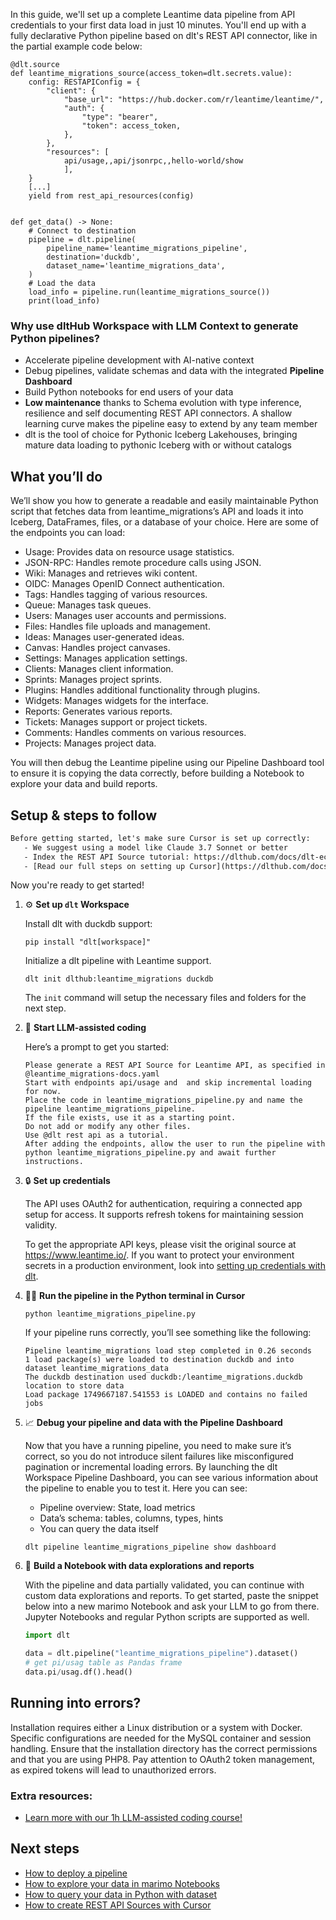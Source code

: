 In this guide, we'll set up a complete Leantime data pipeline from API credentials to your first data load in just 10 minutes. You'll end up with a fully declarative Python pipeline based on dlt's REST API connector, like in the partial example code below:

```python-outcome
@dlt.source
def leantime_migrations_source(access_token=dlt.secrets.value):
    config: RESTAPIConfig = {
        "client": {
            "base_url": "https://hub.docker.com/r/leantime/leantime/",
            "auth": {
                "type": "bearer",
                "token": access_token,
            },
        },
        "resources": [
            api/usage,,api/jsonrpc,,hello-world/show
            ],
    }
    [...]
    yield from rest_api_resources(config)


def get_data() -> None:
    # Connect to destination
    pipeline = dlt.pipeline(
        pipeline_name='leantime_migrations_pipeline',
        destination='duckdb',
        dataset_name='leantime_migrations_data', 
    )
    # Load the data
    load_info = pipeline.run(leantime_migrations_source())
    print(load_info) 
```

### Why use dltHub Workspace with LLM Context to generate Python pipelines?

- Accelerate pipeline development with AI-native context
- Debug pipelines, validate schemas and data with the integrated **Pipeline Dashboard**
- Build Python notebooks for end users of your data
- **Low maintenance** thanks to Schema evolution with type inference, resilience and self documenting REST API connectors. A shallow learning curve makes the pipeline easy to extend by any team member
- dlt is the tool of choice for Pythonic Iceberg Lakehouses, bringing mature data loading to pythonic Iceberg with or without catalogs

## What you’ll do

We’ll show you how to generate a readable and easily maintainable Python script that fetches data from leantime_migrations’s API and loads it into Iceberg, DataFrames, files, or a database of your choice. Here are some of the endpoints you can load:

- Usage: Provides data on resource usage statistics.
- JSON-RPC: Handles remote procedure calls using JSON.
- Wiki: Manages and retrieves wiki content.
- OIDC: Manages OpenID Connect authentication.
- Tags: Handles tagging of various resources.
- Queue: Manages task queues.
- Users: Manages user accounts and permissions.
- Files: Handles file uploads and management.
- Ideas: Manages user-generated ideas.
- Canvas: Handles project canvases.
- Settings: Manages application settings.
- Clients: Manages client information.
- Sprints: Manages project sprints.
- Plugins: Handles additional functionality through plugins.
- Widgets: Manages widgets for the interface.
- Reports: Generates various reports.
- Tickets: Manages support or project tickets.
- Comments: Handles comments on various resources.
- Projects: Manages project data.

You will then debug the Leantime pipeline using our Pipeline Dashboard tool to ensure it is copying the data correctly, before building a Notebook to explore your data and build reports.

## Setup & steps to follow

```default
Before getting started, let's make sure Cursor is set up correctly:
   - We suggest using a model like Claude 3.7 Sonnet or better
   - Index the REST API Source tutorial: https://dlthub.com/docs/dlt-ecosystem/verified-sources/rest_api/ and add it to context as **@dlt rest api**
   - [Read our full steps on setting up Cursor](https://dlthub.com/docs/dlt-ecosystem/llm-tooling/cursor-restapi#23-configuring-cursor-with-documentation)
```

Now you're ready to get started!

1. ⚙️ **Set up `dlt` Workspace**
    
    Install dlt with duckdb support:
    ```shell
    pip install "dlt[workspace]"
    ```

    Initialize a dlt pipeline with Leantime support.
    ```shell
    dlt init dlthub:leantime_migrations duckdb
    ```

    The `init` command will setup the necessary files and folders for the next step.
    
2. 🤠 **Start LLM-assisted coding**
    
    Here’s a prompt to get you started:
    
    ```prompt
    Please generate a REST API Source for Leantime API, as specified in @leantime_migrations-docs.yaml 
    Start with endpoints api/usage and  and skip incremental loading for now. 
    Place the code in leantime_migrations_pipeline.py and name the pipeline leantime_migrations_pipeline. 
    If the file exists, use it as a starting point. 
    Do not add or modify any other files. 
    Use @dlt rest api as a tutorial. 
    After adding the endpoints, allow the user to run the pipeline with python leantime_migrations_pipeline.py and await further instructions.
    ```

    
3. 🔒 **Set up credentials** 
    
    The API uses OAuth2 for authentication, requiring a connected app setup for access. It supports refresh tokens for maintaining session validity.
    
    To get the appropriate API keys, please visit the original source at https://www.leantime.io/.
    If you want to protect your environment secrets in a production environment, look into [setting up credentials with dlt](https://dlthub.com/docs/walkthroughs/add_credentials).
    
4. 🏃‍♀️ **Run the pipeline in the Python terminal in Cursor**
    
    ```shell
    python leantime_migrations_pipeline.py
    ```
    
    If your pipeline runs correctly, you’ll see something like the following:
    
    ```shell
    Pipeline leantime_migrations load step completed in 0.26 seconds
    1 load package(s) were loaded to destination duckdb and into dataset leantime_migrations_data
    The duckdb destination used duckdb:/leantime_migrations.duckdb location to store data
    Load package 1749667187.541553 is LOADED and contains no failed jobs
    ```
    
5. 📈 **Debug your pipeline and data with the Pipeline Dashboard**

    Now that you have a running pipeline, you need to make sure it’s correct, so you do not introduce silent failures like misconfigured pagination or incremental loading errors. By launching the dlt Workspace Pipeline Dashboard, you can see various information about the pipeline to enable you to test it. Here you can see:
    - Pipeline overview: State, load metrics
    - Data’s schema: tables, columns, types, hints
    - You can query the data itself
    
    ```shell
    dlt pipeline leantime_migrations_pipeline show dashboard
    ```
    
6. 🐍 **Build a Notebook with data explorations and reports**

    With the pipeline and data partially validated, you can continue with custom data explorations and reports. To get started, paste the snippet below into a new marimo Notebook and ask your LLM to go from there. Jupyter Notebooks and regular Python scripts are supported as well.

    
    ```python
    import dlt

   data = dlt.pipeline("leantime_migrations_pipeline").dataset()
   # get pi/usag table as Pandas frame
   data.pi/usag.df().head()
    ```

## Running into errors?

Installation requires either a Linux distribution or a system with Docker. Specific configurations are needed for the MySQL container and session handling. Ensure that the installation directory has the correct permissions and that you are using PHP8. Pay attention to OAuth2 token management, as expired tokens will lead to unauthorized errors.

### Extra resources:

- [Learn more with our 1h LLM-assisted coding course!](https://www.youtube.com/watch?v=GGid70rnJuM)

## Next steps

- [How to deploy a pipeline](https://dlthub.com/docs/walkthroughs/deploy-a-pipeline)
- [How to explore your data in marimo Notebooks](https://dlthub.com/docs/general-usage/dataset-access/marimo)
- [How to query your data in Python with dataset](https://dlthub.com/docs/general-usage/dataset-access/dataset)
- [How to create REST API Sources with Cursor](https://dlthub.com/docs/dlt-ecosystem/llm-tooling/cursor-restapi)
